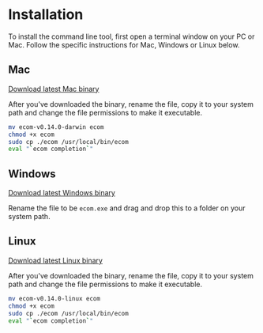 # Installation
To install the command line tool, first open a terminal window on your PC or Mac. Follow the specific instructions for Mac, Windows or Linux below.

## Mac <Badge text="v0.14.0"/> <Badge text="alpha" type="warn"/>
[Download latest Mac binary](/downloads/ecom-v0.14.0-darwin)

After you've downloaded the binary, rename the file, copy it to your system path and change the file permissions to make it executable.


```bash
mv ecom-v0.14.0-darwin ecom
chmod +x ecom
sudo cp ./ecom /usr/local/bin/ecom
eval "`ecom completion`"
```

## Windows <Badge text="v0.14.0"/> <Badge text="alpha" type="warn"/>
[Download latest Windows binary](/downloads/ecom-v0.14.0.exe)

Rename the file to be `ecom.exe` and drag and drop this to a folder on your system path.

## Linux <Badge text="v0.14.0"/> <Badge text="alpha" type="warn"/>
[Download latest Linux binary](/downloads/ecom-v0.14.0-linux)

After you've downloaded the binary, rename the file, copy it to your system path and change the file permissions to make it executable.


```bash
mv ecom-v0.14.0-linux ecom
chmod +x ecom
sudo cp ./ecom /usr/local/bin/ecom
eval "`ecom completion`"
```
